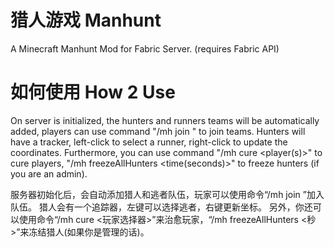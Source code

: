 # 猎人游戏 Manhunt
A Minecraft Manhunt Mod for Fabric Server. (requires Fabric API)

# 如何使用 How 2 Use
  On server is initialized, the hunters and runners teams will be automatically added, players can use command "/mh join <team>" to join teams.
  Hunters will have a tracker, left-click to select a runner, right-click to update the coordinates.
  Furthermore, you can use command "/mh cure <player(s)>" to cure players, "/mh freezeAllHunters <time(seconds)>" to freeze hunters (if you are an admin).

  服务器初始化后，会自动添加猎人和逃者队伍，玩家可以使用命令“/mh join <team>”加入队伍。
  猎人会有一个追踪器，左键可以选择逃者，右键更新坐标。
  另外，你还可以使用命令“/mh cure <玩家选择器>”来治愈玩家，“/mh freezeAllHunters <秒>”来冻结猎人(如果你是管理的话)。 
